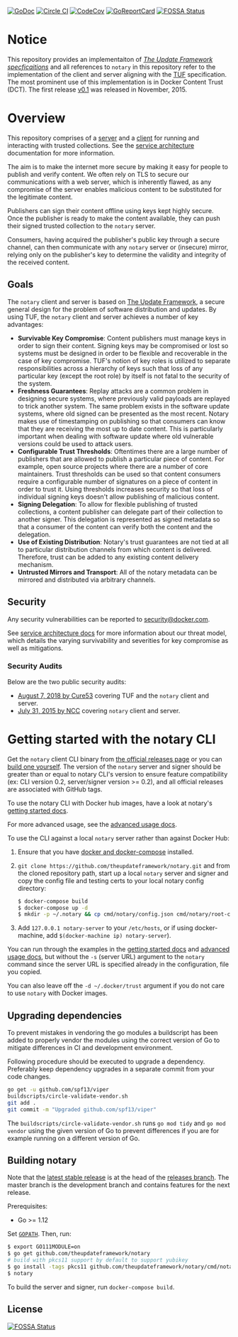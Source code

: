 [![GoDoc](https://godoc.org/github.com/theupdateframework/notary?status.svg)](https://godoc.org/github.com/theupdateframework/notary)
[![Circle CI](https://circleci.com/gh/theupdateframework/notary/tree/master.svg?style=shield)](https://circleci.com/gh/theupdateframework/notary/tree/master) [![CodeCov](https://codecov.io/github/theupdateframework/notary/coverage.svg?branch=master)](https://codecov.io/github/theupdateframework/notary) [![GoReportCard](https://goreportcard.com/badge/theupdateframework/notary)](https://goreportcard.com/report/github.com/theupdateframework/notary)
[![FOSSA Status](https://app.fossa.io/api/projects/git%2Bgithub.com%2Ftheupdateframework%2Fnotary.svg?type=shield)](https://app.fossa.io/projects/git%2Bgithub.com%2Ftheupdateframework%2Fnotary?ref=badge_shield)

# Notice

This repository provides an implementaiton of 
*[The Update Framework specficaitions](https://github.com/theupdateframework/specification)* 
and all references to `notary` in this repository refer to the implementation of the client 
and server aligning with the [TUF](https://github.com/theupdateframework/specification) specification.
The most prominent use of this implementation is in Docker Content Trust (DCT).
The first release [v0.1](https://github.com/notaryproject/notary/releases/tag/v0.1) was released in November, 2015.

# Overview

This repository comprises of a [server](cmd/notary-server) and a [client](cmd/notary) for running and interacting
with trusted collections. See the [service architecture](docs/service_architecture.md) documentation
for more information.

The aim is to make the internet more secure by making it easy for people to
publish and verify content. We often rely on TLS to secure our communications
with a web server, which is inherently flawed, as any compromise of the server
enables malicious content to be substituted for the legitimate content.

Publishers can sign their content offline using keys kept highly
secure. Once the publisher is ready to make the content available, they can
push their signed trusted collection to the `notary` server.

Consumers, having acquired the publisher's public key through a secure channel,
can then communicate with any `notary` server or (insecure) mirror, relying
only on the publisher's key to determine the validity and integrity of the
received content.

## Goals

The `notary` client and server is based on [The Update Framework](https://www.theupdateframework.com/), a secure general design for the problem of software distribution and updates. By using TUF, the `notary` client and server achieves a number of key advantages:

* **Survivable Key Compromise**: Content publishers must manage keys in order to sign their content. Signing keys may be compromised or lost so systems must be designed in order to be flexible and recoverable in the case of key compromise. TUF's notion of key roles is utilized to separate responsibilities across a hierarchy of keys such that loss of any particular key (except the root role) by itself is not fatal to the security of the system.
* **Freshness Guarantees**: Replay attacks are a common problem in designing secure systems, where previously valid payloads are replayed to trick another system. The same problem exists in the software update systems, where old signed can be presented as the most recent. Notary makes use of timestamping on publishing so that consumers can know that they are receiving the most up to date content. This is particularly important when dealing with software update where old vulnerable versions could be used to attack users.
* **Configurable Trust Thresholds**: Oftentimes there are a large number of publishers that are allowed to publish a particular piece of content. For example, open source projects where there are a number of core maintainers. Trust thresholds can be used so that content consumers require a configurable number of signatures on a piece of content in order to trust it. Using thresholds increases security so that loss of individual signing keys doesn't allow publishing of malicious content.
* **Signing Delegation**: To allow for flexible publishing of trusted collections, a content publisher can delegate part of their collection to another signer. This delegation is represented as signed metadata so that a consumer of the content can verify both the content and the delegation.
* **Use of Existing Distribution**: Notary's trust guarantees are not tied at all to particular distribution channels from which content is delivered. Therefore, trust can be added to any existing content delivery mechanism.
* **Untrusted Mirrors and Transport**: All of the notary metadata can be mirrored and distributed via arbitrary channels.

## Security

Any security vulnerabilities can be reported to security@docker.com.

See [service architecture docs](docs/service_architecture.md#threat-model) for more information about our threat model, which details the varying survivability and severities for key compromise as well as mitigations.

### Security Audits

Below are the two public security audits:

* [August 7, 2018 by Cure53](docs/resources/cure53_tuf_notary_audit_2018_08_07.pdf) covering TUF and the `notary` client and server.
* [July 31, 2015 by NCC](docs/resources/ncc_docker_notary_audit_2015_07_31.pdf) covering `notary` client and server.

# Getting started with the notary CLI

Get the `notary` client CLI binary from [the official releases page](https://github.com/theupdateframework/notary/releases) or you can [build one yourself](#building-notary).
The version of the `notary` server and signer should be greater than or equal to notary CLI's version to ensure feature compatibility (ex: CLI version 0.2, server/signer version >= 0.2), and all official releases are associated with GitHub tags.

To use the notary CLI with Docker hub images, have a look at notary's
[getting started docs](docs/getting_started.md).

For more advanced usage, see the
[advanced usage docs](docs/advanced_usage.md).

To use the CLI against a local `notary` server rather than against Docker Hub:

1. Ensure that you have [docker and docker-compose](https://docs.docker.com/compose/install/) installed.
1. `git clone https://github.com/theupdateframework/notary.git` and from the cloned repository path,
    start up a local `notary` server and signer and copy the config file and testing certs to your
    local notary config directory:

    ```sh
    $ docker-compose build
    $ docker-compose up -d
    $ mkdir -p ~/.notary && cp cmd/notary/config.json cmd/notary/root-ca.crt ~/.notary
    ```

1. Add `127.0.0.1 notary-server` to your `/etc/hosts`, or if using docker-machine,
    add `$(docker-machine ip) notary-server`).

You can run through the examples in the
[getting started docs](docs/getting_started.md) and
[advanced usage docs](docs/advanced_usage.md), but
without the `-s` (server URL) argument to the `notary` command since the server
URL is specified already in the configuration, file you copied.

You can also leave off the `-d ~/.docker/trust` argument if you do not care
to use `notary` with Docker images.

## Upgrading dependencies

To prevent mistakes in vendoring the go modules a buildscript has been added to properly vendor the modules using the correct version of Go to mitigate differences in CI and development environment.

Following procedure should be executed to upgrade a dependency. Preferably keep dependency upgrades in a separate commit from your code changes.

```bash
go get -u github.com/spf13/viper
buildscripts/circle-validate-vendor.sh
git add .
git commit -m "Upgraded github.com/spf13/viper"
```

The `buildscripts/circle-validate-vendor.sh` runs `go mod tidy` and `go mod vendor` using the given version of Go to prevent differences if you are for example running on a different version of Go.

## Building notary

Note that the [latest stable release](https://github.com/theupdateframework/notary/releases) is at the head of the
[releases branch](https://github.com/theupdateframework/notary/tree/releases).  The master branch is the development
branch and contains features for the next release.

Prerequisites:

* Go >= 1.12

Set [```GOPATH```](https://golang.org/doc/code.html#GOPATH). Then, run:

```bash
$ export GO111MODULE=on
$ go get github.com/theupdateframework/notary
# build with pkcs11 support by default to support yubikey
$ go install -tags pkcs11 github.com/theupdateframework/notary/cmd/notary
$ notary
```

To build the server and signer, run `docker-compose build`.

## License

[![FOSSA Status](https://app.fossa.io/api/projects/git%2Bgithub.com%2Ftheupdateframework%2Fnotary.svg?type=large)](https://app.fossa.io/projects/git%2Bgithub.com%2Ftheupdateframework%2Fnotary?ref=badge_large)
